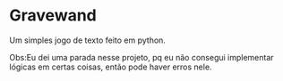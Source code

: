 # Gravewand
Um simples jogo de texto feito em python.


Obs:Eu dei uma parada nesse projeto, pq eu não consegui implementar lógicas em certas coisas, então pode haver erros nele.
